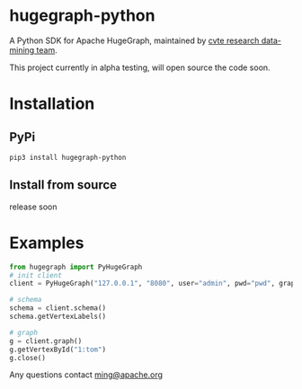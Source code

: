 # hugegraph-python
A Python SDK for Apache HugeGraph, maintained by [cvte research data-mining team](https://github.com/cvte-research-datamining/hugegraph-python).

This project currently in alpha testing, will open source the code soon.

# Installation
## PyPi
```shell
pip3 install hugegraph-python
```

## Install from source
release soon

# Examples
```python
from hugegraph import PyHugeGraph
# init client
client = PyHugeGraph("127.0.0.1", "8080", user="admin", pwd="pwd", graph="hugegraph")

# schema
schema = client.schema()
schema.getVertexLabels()

# graph
g = client.graph()
g.getVertexById("1:tom")
g.close()
```

Any questions contact [ming@apache.org](ming@apache.org)
